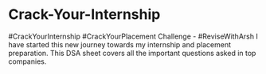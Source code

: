 # Crack-Your-Internship
#CrackYourInternship #CrackYourPlacement Challenge - #ReviseWithArsh I have started this new journey towards my internship and placement preparation. This DSA sheet covers all the important questions asked in top companies.
